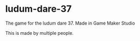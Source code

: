# ludum-dare-37
The game for the ludum dare 37. Made in Game Maker Studio

This is made by multiple people.
